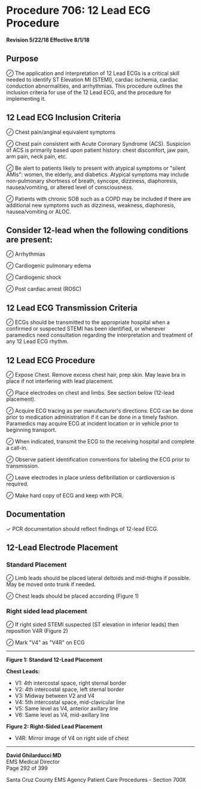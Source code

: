 # Procedure 706: 12 Lead ECG Procedure

**Revision 5/22/18 Effective 8/1/18**

## Purpose

⊘ The application and interpretation of 12 Lead ECGs is a critical skill needed to identify ST Elevation MI (STEMI), cardiac ischemia, cardiac conduction abnormalities, and arrhythmias. This procedure outlines the inclusion criteria for use of the 12 Lead ECG, and the procedure for implementing it.

## 12 Lead ECG Inclusion Criteria

⊘ Chest pain/anginal equivalent symptoms

⊘ Chest pain consistent with Acute Coronary Syndrome (ACS). Suspicion of ACS is primarily based upon patient history: chest discomfort, jaw pain, arm pain, neck pain, etc.

⊘ Be alert to patients likely to present with atypical symptoms or "silent AMIs": women, the elderly, and diabetics. Atypical symptoms may include non-pulmonary shortness of breath, syncope, dizziness, diaphoresis, nausea/vomiting, or altered level of consciousness.

⊘ Patients with chronic SOB such as a COPD may be included if there are additional new symptoms such as dizziness, weakness, diaphoresis, nausea/vomiting or ALOC.

## Consider 12-lead when the following conditions are present:

⊘ Arrhythmias

⊘ Cardiogenic pulmonary edema

⊘ Cardiogenic shock

⊘ Post cardiac arrest (ROSC)

## 12 Lead ECG Transmission Criteria

⊘ ECGs should be transmitted to the appropriate hospital when a confirmed or suspected STEMI has been identified, or whenever paramedics need consultation regarding the interpretation and treatment of any 12 Lead ECG rhythm.

## 12 Lead ECG Procedure

⊘ Expose Chest. Remove excess chest hair, prep skin. May leave bra in place if not interfering with lead placement.

⊘ Place electrodes on chest and limbs. See section below (12-lead placement).

⊘ Acquire ECG tracing as per manufacturer's directions. ECG can be done prior to medication administration if it can be done in a timely fashion. Paramedics may acquire ECG at incident location or in vehicle prior to beginning transport.

⊘ When indicated, transmit the ECG to the receiving hospital and complete a call-in.

⊘ Observe patient identification conventions for labeling the ECG prior to transmission.

⊘ Leave electrodes in place unless defibrillation or cardioversion is required.

⊘ Make hard copy of ECG and keep with PCR.

## Documentation

✓ PCR documentation should reflect findings of 12-lead ECG.

## 12-Lead Electrode Placement

### Standard Placement

⊘ Limb leads should be placed lateral deltoids and mid-thighs if possible. May be moved onto trunk if needed.

⊘ Chest leads should be placed according (Figure 1)

### Right sided lead placement

⊘ If right sided STEMI suspected (ST elevation in inferior leads) then reposition V4R (Figure 2)

⊘ Mark "V4" as "V4R" on ECG

---

**Figure 1: Standard 12-Lead Placement**

**Chest Leads:**
- V1: 4th intercostal space, right sternal border
- V2: 4th intercostal space, left sternal border
- V3: Midway between V2 and V4
- V4: 5th intercostal space, mid-clavicular line
- V5: Same level as V4, anterior axillary line
- V6: Same level as V4, mid-axillary line

**Figure 2: Right-Sided Lead Placement**
- V4R: Mirror image of V4 on right side of chest

---

**David Ghilarducci MD**  
EMS Medical Director  
Page 292 of 399

Santa Cruz County EMS Agency Patient Care Procedures - Section 700X

